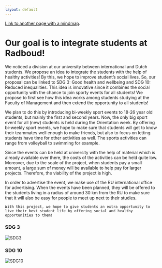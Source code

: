 ```yaml
---
layout: default
---
```


[Link to another page with a mindmap](./mindmap.png).


# Our goal is to integrate students at Radboud!

We noticed a division at our university between international and Dutch students. We propose an idea to integrate the students with the help of healthy activities! By this, we hope to improve student’s social lives. So, our proposal can be linked to SDG 3: Good health and wellbeing and SDG 10: Reduced inequalities. This idea is innovative since it combines the social opportunity with the chance to join sporty events for all students! We propose to first see how this idea works among students studying at the Faculty of Management and then extend the opportunity to all students!

We plan to do this by introducing bi-weekly sport events to 18-26 year old students, but mainly the first and second years. Now, the only big sport event for all (new) students is held during the Orientation week. By offering bi-weekly sport events, we hope to make sure that students will get to know their teammates well enough to make friends, but also to focus on letting students have time for other activities as well. The sports activities can range from volleyball to swimming for example.

Since the events can be held at university with the help of material which is already available over there, the costs of the activities can be held quite low. Moreover, due to the scale of the project, when students pay a small amount, a large sum of money will be available to help pay for larger projects. Therefore, the viability of the project is high. 

In order to advertise the event, we  make use of the RU international office for advertising. When the events have been planned, they will be offered to the students living in a radius of around 30 km from the RU to make sure that it will also be easy for people to meet up next to their studies.
```
With this project, we hope to give students an extra opportunity to live their best student life by offering social and healthy opportunities to them!
```

### SDG 3

![SDG3](https://socialsandsports.social/Goal03.png)

### SDG 10

![SDG10](https://socialsandsports.social/Goal10.png)
